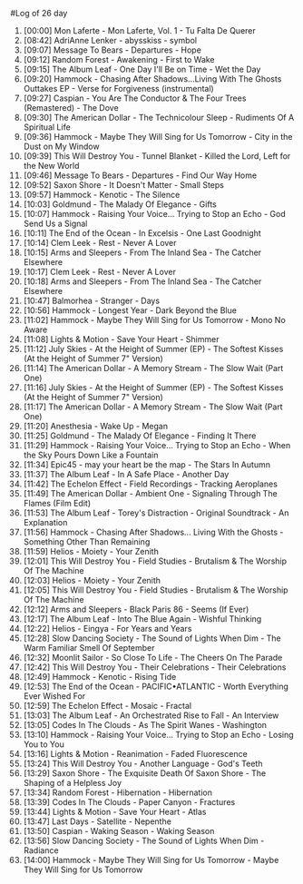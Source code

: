 #Log of 26 day

1. [00:00] Mon Laferte - Mon Laferte, Vol. 1 - Tu Falta De Querer
1. [08:42] AdriAnne Lenker - abysskiss - symbol
1. [09:07] Message To Bears - Departures - Hope
1. [09:12] Random Forest - Awakening - First to Wake
1. [09:15] The Album Leaf - One Day I'll Be on Time - Wet the Day
1. [09:20] Hammock - Chasing After Shadows...Living With The Ghosts Outtakes EP - Verse for Forgiveness (instrumental)
1. [09:27] Caspian - You Are The Conductor & The Four Trees (Remastered) - The Dove
1. [09:30] The American Dollar - The Technicolour Sleep - Rudiments Of A Spiritual Life
1. [09:36] Hammock - Maybe They Will Sing for Us Tomorrow - City in the Dust on My Window
1. [09:39] This Will Destroy You - Tunnel Blanket - Killed the Lord, Left for the New World
1. [09:46] Message To Bears - Departures - Find Our Way Home
1. [09:52] Saxon Shore - It Doesn't Matter - Small Steps
1. [09:57] Hammock - Kenotic - The Silence
1. [10:03] Goldmund - The Malady Of Elegance - Gifts
1. [10:07] Hammock - Raising Your Voice... Trying to Stop an Echo - God Send Us a Signal
1. [10:11] The End of the Ocean - In Excelsis - One Last Goodnight
1. [10:14] Clem Leek - Rest - Never A Lover
1. [10:15] Arms and Sleepers - From The Inland Sea - The Catcher Elsewhere
1. [10:17] Clem Leek - Rest - Never A Lover
1. [10:18] Arms and Sleepers - From The Inland Sea - The Catcher Elsewhere
1. [10:47] Balmorhea - Stranger - Days
1. [10:56] Hammock - Longest Year - Dark Beyond the Blue
1. [11:02] Hammock - Maybe They Will Sing for Us Tomorrow - Mono No Aware
1. [11:08] Lights & Motion - Save Your Heart - Shimmer
1. [11:12] July Skies - At the Height of Summer (EP) - The Softest Kisses (At the Height of Summer 7" Version)
1. [11:14] The American Dollar - A Memory Stream - The Slow Wait (Part One)
1. [11:16] July Skies - At the Height of Summer (EP) - The Softest Kisses (At the Height of Summer 7" Version)
1. [11:17] The American Dollar - A Memory Stream - The Slow Wait (Part One)
1. [11:20] Anesthesia - Wake Up - Megan
1. [11:25] Goldmund - The Malady Of Elegance - Finding It There
1. [11:29] Hammock - Raising Your Voice... Trying to Stop an Echo - When the Sky Pours Down Like a Fountain
1. [11:34] Epic45 - may your heart be the map - The Stars In Autumn
1. [11:37] The Album Leaf - In A Safe Place - Another Day
1. [11:42] The Echelon Effect - Field Recordings - Tracking Aeroplanes
1. [11:49] The American Dollar - Ambient One - Signaling Through The Flames (Film Edit)
1. [11:53] The Album Leaf - Torey's Distraction - Original Soundtrack - An Explanation
1. [11:56] Hammock - Chasing After Shadows... Living With the Ghosts - Something Other Than Remaining
1. [11:59] Helios - Moiety - Your Zenith
1. [12:01] This Will Destroy You - Field Studies - Brutalism & The Worship Of The Machine
1. [12:03] Helios - Moiety - Your Zenith
1. [12:05] This Will Destroy You - Field Studies - Brutalism & The Worship Of The Machine
1. [12:12] Arms and Sleepers - Black Paris 86 - Seems (If Ever)
1. [12:17] The Album Leaf - Into The Blue Again - Wishful Thinking
1. [12:22] Helios - Eingya - For Years and Years
1. [12:28] Slow Dancing Society - The Sound of Lights When Dim - The Warm Familiar Smell Of September
1. [12:32] Moonlit Sailor - So Close To Life - The Cheers On The Parade
1. [12:42] This Will Destroy You - Their Celebrations - Their Celebrations
1. [12:49] Hammock - Kenotic - Rising Tide
1. [12:53] The End of the Ocean - PACIFIC•ATLANTIC - Worth Everything Ever Wished For
1. [12:59] The Echelon Effect - Mosaic - Fractal
1. [13:03] The Album Leaf - An Orchestrated Rise to Fall - An Interview
1. [13:05] Codes In The Clouds - As The Spirit Wanes - Washington
1. [13:10] Hammock - Raising Your Voice... Trying to Stop an Echo - Losing You to You
1. [13:16] Lights & Motion - Reanimation - Faded Fluorescence
1. [13:24] This Will Destroy You - Another Language - God's Teeth
1. [13:29] Saxon Shore - The Exquisite Death Of Saxon Shore - The Shaping of a Helpless Joy
1. [13:34] Random Forest - Hibernation - Hibernation
1. [13:39] Codes In The Clouds - Paper Canyon - Fractures
1. [13:44] Lights & Motion - Save Your Heart - Atlas
1. [13:47] Last Days - Satellite - Nepenthe
1. [13:50] Caspian - Waking Season - Waking Season
1. [13:56] Slow Dancing Society - The Sound of Lights When Dim - Radiance
1. [14:00] Hammock - Maybe They Will Sing for Us Tomorrow - Maybe They Will Sing for Us Tomorrow
